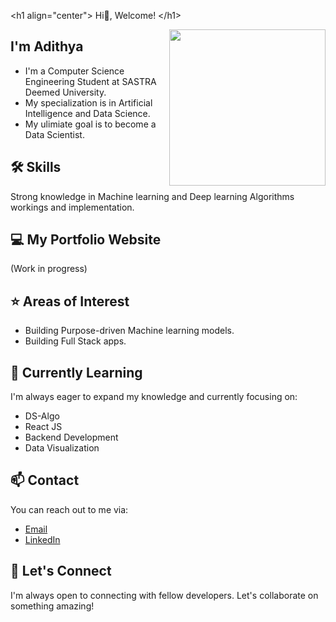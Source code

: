 &lt;h1 align="center"&gt; 
   Hi👋, Welcome! 
&lt;/h1&gt;


<!--<img src="https://github.com/adithyak2k03/adithyak2k03/assets/110721429/c256880e-b229-4f54-a121-3a5f21bac7f4" width="250" align="right">--> 
<img align="right" src="https://github.com/adithyak2k03/adithyak2k03/assets/110721429/a94df66a-470b-4521-a55a-4f1ed76786b5" width="250">


## I'm Adithya 
- I'm a Computer Science Engineering Student at SASTRA Deemed University.
- My specialization is in Artificial Intelligence and Data Science.
- My ulimiate goal is to become a Data Scientist.
  
## 🛠️ Skills
Strong knowledge in Machine learning and Deep learning Algorithms workings and implementation.

## 💻 My Portfolio Website
(Work in progress)

## ⭐ Areas of Interest
- Building Purpose-driven Machine learning models.
- Building Full Stack apps.

## 🌱 Currently Learning
I'm always eager to expand my knowledge and currently focusing on:

- DS-Algo
- React JS
- Backend Development
- Data Visualization

## 📫 Contact
You can reach out to me via:

  <!-- - [Email](adithyak2143@gmail.com) -->
  - <a href="mailto:adithyak2143@gmail.com">Email</a>
- [LinkedIn](https://www.linkedin.com/in/adithyak03)  
## 🤝 Let's Connect

I'm always open to connecting with fellow developers. Let's collaborate on something amazing!

